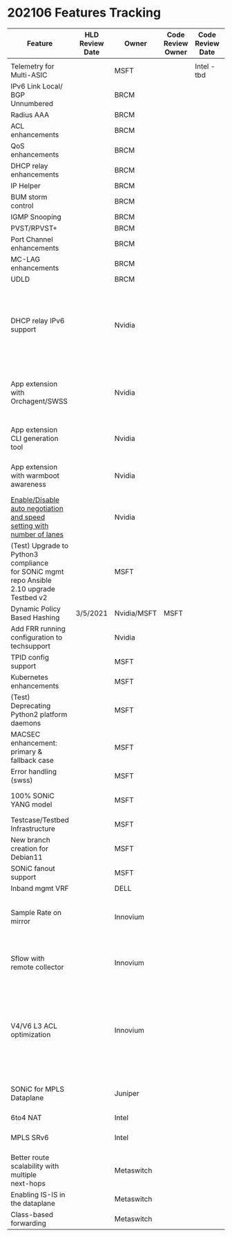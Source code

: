 # 202106 Features Tracking

| Feature| HLD<br/>Review<br/>Date | Owner| Code<br>Review<br>Owner| Code<br>Review<br>Date | Code PR Status   |
| ------ | ------- | -----|---------| ------------ | ------- | 
| | | |  | | |
| Telemetry for Multi-ASIC | |	MSFT  |  |Intel - tbd |Single telemetry sever to aggregate data from multiple Redis DB |
| IPv6 Link Local/ BGP Unnumbered | |	BRCM | |  |Deferred from 202012 release  | 
| Radius AAA	| | BRCM | |  |Deferred from 202012 release  | 
| ACL enhancements	| | BRCM | |  | | 
| QoS enhancements	 || BRCM | |  | | 
| DHCP relay enhancements|	 | BRCM | |  |Ben to share details on the feature | 
| IP Helper	| | BRCM | |  | | 
| BUM storm control	| | BRCM | |  | | 
| IGMP Snooping	| | BRCM | |  | | 
| PVST/RPVST+	| | BRCM | |  | | 
| Port Channel enhancements	| | BRCM | |  | | 
| MC-LAG enhancements	| | BRCM | |  | | 
| UDLD	| | BRCM | |  | | 
| DHCP relay IPv6 support	| | Nvidia | |  | Currently DHCP relay supports only IPv4. The idea is to extend the support to IPv6 and it should work for both as the same time. Also, currently DHCP relay is enabled only based on the Type in the METADATA and it must be ‘ToRRouter’. We will remove this restriction and will integrate it with copp manager so user can decide if to have DHCP relay or not regardless of the device type | 
| App extension with Orchagent/SWSS	| | Nvidia | |  | 2nd phase of the application extension: dynamically adds logic to swss/orchagent so additional use applications can be developers developed based on SONiC application extension infrastructure. For example: dynamic policy based hashing | 
| App extension CLI generation tool	| | Nvidia | |  | 2nd phase of the application extension: a CLI generation tool for application extension programs. An improvements following the current infra available  | 
| App extension with warmboot awareness	| | Nvidia | |  | 2nd phase of the application extension: warmboot awareness and integration of an application extension that requires warmboot support | 
| [Enable/Disable auto negotiation <br> and speed setting with number of lanes](https://nam06.safelinks.protection.outlook.com/?url=https%3A%2F%2Fgithub.com%2FAzure%2FSONiC%2Fblob%2F9b58ef06ab49b489e3aed287659100ce7be8c76a%2Fdoc%2Fport_auto_neg%2Fport-auto-negotiation-design.md%23cli-enhancements&data=04%7C01%7Cxinxliu%40microsoft.com%7Ce7ab50e42bab4524213308d8bca05843%7C72f988bf86f141af91ab2d7cd011db47%7C1%7C0%7C637466744147146102%7CUnknown%7CTWFpbGZsb3d8eyJWIjoiMC4wLjAwMDAiLCJQIjoiV2luMzIiLCJBTiI6Ik1haWwiLCJXVCI6Mn0%3D%7C1000&sdata=AD9apkj5U5YYYzQ%2BLp9PAh4V4dk8HU5JU15zlmpXv3k%3D&reserved=0) | | Nvidia | |  | Add new CLIs to enable/disable auto negotiation per interface as well as setting the number of lanes per requested speed. | 
| (Test) Upgrade to Python3 compliance <br> for SONiC mgmt repo Ansible <br> 2.10 upgrade Testbed v2 | | MSFT | |  | |
| Dynamic Policy Based Hashing	| 3/5/2021 | Nvidia/MSFT | MSFT |  |  Hash packets on custom fields | 
| Add FRR running configuration to techsupport|	 | Nvidia | |  | Improve the FRR information in the tech support following the below github issue [5067](https://github.com/Azure/sonic-buildimage/issues/5067) | 
| TPID config support 	| | MSFT | |  | Deferred from 202012 release SAI 1.6.x supports this; Vendor support required | 
| Kubernetes enhancements	| | MSFT | |  | | 
| (Test) Deprecating Python2 platform daemons	| | MSFT | |  | | 
| MACSEC enhancement: primary & fallback case	| | MSFT | |  | | 
| Error handling (swss)	| | MSFT | |  | | 
| 100% SONiC YANG model	 | | MSFT | |  | New Working group: To be discussed in sonic-yang-subgroup@googlegroups.com, please join subgroup to learn more.  | 
| Testcase/Testbed Infrastructure|	 | MSFT | |  | | 
| New branch creation for Debian11	| | MSFT | |  | | 
| SONiC fanout support	| | MSFT | |  | | 
| Inband mgmt VRF |	 | DELL | |  |  HLD pending for review (#638) | 
| Sample Rate on mirror	| | Innovium | |  | Ability to sample on a mirror. i.e, instead of mirroring all the packets, just send 1 out of n packets. This involves adding SONiC support  for Mirror session attribute SAI_MIRROR_SESSION_ATTR_SAMPLE_RATE. | 
| Sflow with remote collector |	 | Innovium | |  |  Currently, SONiC supports sending sFlow samples to local CPU. Add support to send the samples to a remote collector  using a mirror session of type (SAI_SAMPLEPACKET_TYPE_MIRROR_SESSION).| 
| V4/V6 L3 ACL optimization	| | Innovium | |  | Currently SONiC uses separate ACL tables for L3 and L3v6 RACLs. In some ASICs, if a user wants both v4 and v6 rules, they would end up using two hardware ACL tables instead of one. The proposal is to give the platform the ability to mention if they want to support L3 and L3V6 ACLs in the same hardware ACL Table. This approach has been taken in the community for Mirror ACL tables but not for L3 ACLs. We are extending this to L3 ACLs as well. | 
| SONiC for MPLS Dataplane	| | Juniper | |  | New Working group: To be discussed in sonic-mpls-workgroup@googlegroups.com. Please join the subgroup to learn more and contributions.  | 
| 6to4 NAT	| | Intel | |  | Will be in 202112 (Remove from list) | 
| MPLS SRv6	| | Intel | |  | SONiC/SAI support for linux static route+SRV6 encapsulation;To be discussed in sonic-mpls-workgroup | 
| Better route scalability with multiple<br> next-hops | |	Metaswitch  | |  | Split next hop groups out of routing table (back-compatibly). To be discussed in sonic-mpls-workgroup | 
| Enabling IS-IS in the dataplane | | Metaswitch | |  | Getting IS-IS PDUs to the control plane. To be discussed in sonic-mpls-workgroup | 
| Class-based forwarding | | Metaswitch | |  | Policy-based tunnel selection. To be discussed in sonic-mpls-workgroup | 
